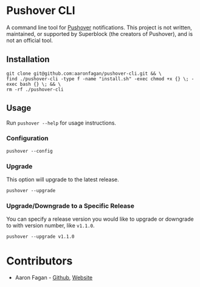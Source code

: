 # Pushover CLI
A command line tool for [Pushover](https://pushover.net/) notifications. This project is not written, maintained, or supported by Superblock (the creators of Pushover), and is not an official tool.

## Installation
```
git clone git@github.com:aaronfagan/pushover-cli.git && \
find ./pushover-cli -type f -name "install.sh" -exec chmod +x {} \; -exec bash {} \; && \
rm -rf ./pushover-cli
```

## Usage
Run `pushover --help` for usage instructions.

### Configuration
```
pushover --config
```

### Upgrade
This option will upgrade to the latest release.
```
pushover --upgrade
```

### Upgrade/Downgrade to a Specific Release
You can specify a release version you would like to upgrade or downgrade to with version number, like `v1.1.0`.
```
pushover --upgrade v1.1.0
```

# Contributors
* Aaron Fagan - [Github](https://github.com/aaronfagan), [Website](https://www.aaronfagan.ca/)
